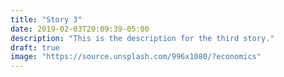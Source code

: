 ```yaml
---
title: "Story 3"
date: 2019-02-03T20:09:39-05:00
description: "This is the description for the third story."
draft: true
image: "https://source.unsplash.com/996x1080/?economics"
---
```

